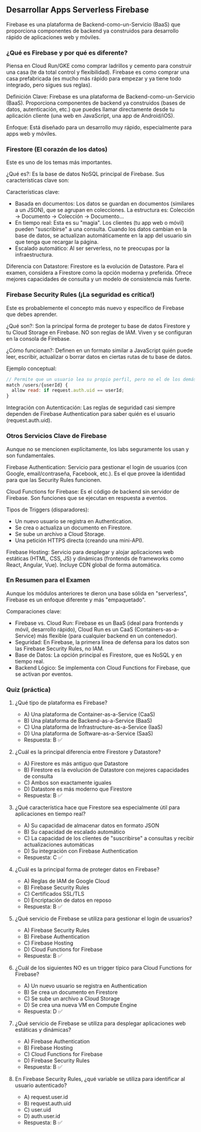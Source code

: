 ## Desarrollar Apps Serverless Firebase
Firebase es una plataforma de Backend-como-un-Servicio (BaaS) que proporciona componentes de backend ya construidos para desarrollo rápido de aplicaciones web y móviles.

### ¿Qué es Firebase y por qué es diferente?
Piensa en Cloud Run/GKE como comprar ladrillos y cemento para construir una casa (te da total control y flexibilidad). Firebase es como comprar una casa prefabricada (es mucho más rápido para empezar y ya tiene todo integrado, pero sigues sus reglas).

Definición Clave: Firebase es una plataforma de Backend-como-un-Servicio (BaaS). Proporciona componentes de backend ya construidos (bases de datos, autenticación, etc.) que puedes llamar directamente desde tu aplicación cliente (una web en JavaScript, una app de Android/iOS).

Enfoque: Está diseñado para un desarrollo muy rápido, especialmente para apps web y móviles.

### Firestore (El corazón de los datos)
Este es uno de los temas más importantes.

¿Qué es?: Es la base de datos NoSQL principal de Firebase. Sus características clave son:

Características clave:
- Basada en documentos: Los datos se guardan en documentos (similares a un JSON), que se agrupan en colecciones. La estructura es: Colección -> Documento -> Colección -> Documento...
- En tiempo real: Esta es su "magia". Los clientes (tu app web o móvil) pueden "suscribirse" a una consulta. Cuando los datos cambian en la base de datos, se actualizan automáticamente en la app del usuario sin que tenga que recargar la página.
- Escalado automático: Al ser serverless, no te preocupas por la infraestructura.

Diferencia con Datastore: Firestore es la evolución de Datastore. Para el examen, considera a Firestore como la opción moderna y preferida. Ofrece mejores capacidades de consulta y un modelo de consistencia más fuerte.

### Firebase Security Rules (¡La seguridad es crítica!)
Este es probablemente el concepto más nuevo y específico de Firebase que debes aprender.

¿Qué son?: Son la principal forma de proteger tu base de datos Firestore y tu Cloud Storage en Firebase. NO son reglas de IAM. Viven y se configuran en la consola de Firebase.

¿Cómo funcionan?: Definen en un formato similar a JavaScript quién puede leer, escribir, actualizar o borrar datos en ciertas rutas de tu base de datos.

Ejemplo conceptual:
```javascript
// Permite que un usuario lea su propio perfil, pero no el de los demás.
match /users/{userId} {
  allow read: if request.auth.uid == userId;
}
```

Integración con Autenticación: Las reglas de seguridad casi siempre dependen de Firebase Authentication para saber quién es el usuario (request.auth.uid).

### Otros Servicios Clave de Firebase
Aunque no se mencionen explícitamente, los labs seguramente los usan y son fundamentales.

Firebase Authentication: Servicio para gestionar el login de usuarios (con Google, email/contraseña, Facebook, etc.). Es el que provee la identidad para que las Security Rules funcionen.

Cloud Functions for Firebase: Es el código de backend sin servidor de Firebase. Son funciones que se ejecutan en respuesta a eventos.

Tipos de Triggers (disparadores):
- Un nuevo usuario se registra en Authentication.
- Se crea o actualiza un documento en Firestore.
- Se sube un archivo a Cloud Storage.
- Una petición HTTPS directa (creando una mini-API).

Firebase Hosting: Servicio para desplegar y alojar aplicaciones web estáticas (HTML, CSS, JS) y dinámicas (frontends de frameworks como React, Angular, Vue). Incluye CDN global de forma automática.

### En Resumen para el Examen
Aunque los módulos anteriores te dieron una base sólida en "serverless", Firebase es un enfoque diferente y más "empaquetado".

Comparaciones clave:
- Firebase vs. Cloud Run: Firebase es un BaaS (ideal para frontends y móvil, desarrollo rápido), Cloud Run es un CaaS (Containers-as-a-Service) más flexible (para cualquier backend en un contenedor).
- Seguridad: En Firebase, la primera línea de defensa para los datos son las Firebase Security Rules, no IAM.
- Base de Datos: La opción principal es Firestore, que es NoSQL y en tiempo real.
- Backend Lógico: Se implementa con Cloud Functions for Firebase, que se activan por eventos.

### Quiz (práctica)
1) ¿Qué tipo de plataforma es Firebase?
   - A) Una plataforma de Container-as-a-Service (CaaS)
   - B) Una plataforma de Backend-as-a-Service (BaaS)
   - C) Una plataforma de Infrastructure-as-a-Service (IaaS)
   - D) Una plataforma de Software-as-a-Service (SaaS)
   - Respuesta: B ✅

2) ¿Cuál es la principal diferencia entre Firestore y Datastore?
   - A) Firestore es más antiguo que Datastore
   - B) Firestore es la evolución de Datastore con mejores capacidades de consulta
   - C) Ambos son exactamente iguales
   - D) Datastore es más moderno que Firestore
   - Respuesta: B ✅

3) ¿Qué característica hace que Firestore sea especialmente útil para aplicaciones en tiempo real?
   - A) Su capacidad de almacenar datos en formato JSON
   - B) Su capacidad de escalado automático
   - C) La capacidad de los clientes de "suscribirse" a consultas y recibir actualizaciones automáticas
   - D) Su integración con Firebase Authentication
   - Respuesta: C ✅

4) ¿Cuál es la principal forma de proteger datos en Firebase?
   - A) Reglas de IAM de Google Cloud
   - B) Firebase Security Rules
   - C) Certificados SSL/TLS
   - D) Encriptación de datos en reposo
   - Respuesta: B ✅

5) ¿Qué servicio de Firebase se utiliza para gestionar el login de usuarios?
   - A) Firebase Security Rules
   - B) Firebase Authentication
   - C) Firebase Hosting
   - D) Cloud Functions for Firebase
   - Respuesta: B ✅

6) ¿Cuál de los siguientes NO es un trigger típico para Cloud Functions for Firebase?
   - A) Un nuevo usuario se registra en Authentication
   - B) Se crea un documento en Firestore
   - C) Se sube un archivo a Cloud Storage
   - D) Se crea una nueva VM en Compute Engine
   - Respuesta: D ✅

7) ¿Qué servicio de Firebase se utiliza para desplegar aplicaciones web estáticas y dinámicas?
   - A) Firebase Authentication
   - B) Firebase Hosting
   - C) Cloud Functions for Firebase
   - D) Firebase Security Rules
   - Respuesta: B ✅

8) En Firebase Security Rules, ¿qué variable se utiliza para identificar al usuario autenticado?
   - A) request.user.id
   - B) request.auth.uid
   - C) user.uid
   - D) auth.user.id
   - Respuesta: B ✅